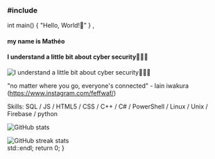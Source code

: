 ### #include <iostream>
int main()
{
 "Hello, World!👋" 
} , 
#### my name is Mathéo 
#### I understand a little bit about cyber security🧑🏻‍💻
![I understand a little bit about cyber security🧑🏻‍💻](https://i.imgur.com/0IQJ4CJ.gif)

"no matter where you go, everyone's connected" - lain iwakura (https://www.instagram.com/feffwaf/) 

Skills: SQL / JS / HTML5 / CSS / C++ / C# / PowerShell / Linux / Unix / Firebase / python

 
![GitHub stats](https://github-readme-stats.vercel.app/api?username=goldenoreosandwich&show_icons=true)  

![GitHub streak stats](https://streak-stats.demolab.com/?user=goldenoreosandwich)  
std::endl;
  return 0;
}
